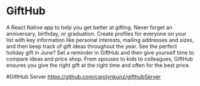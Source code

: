 # GiftHub
A React Native app to help you get better at gifting.  Never forget an anniversary, birthday, or graduation. Create profiles for everyone on your list with key information like personal interests, mailing addresses and sizes, and then keep track of gift ideas throughout the year. See the perfect holiday gift in June? Set a reminder in GiftHub and then give yourself time to compare ideas and price shop. From spouses to kids to colleagues, GiftHub ensures you give the right gift at the right time and often for the best price.

#GiftHub Server
https://github.com/carolynkunz/gifthubServer
